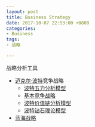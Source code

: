 ```yaml
---
layout: post
title: Business Strategy
date: 2017-10-07 22:53:00 +0800
categories:
- Business
tags:
- 战略

---
```


战略分析工具

- [迈克尔·波特](http://wiki.mbalib.com/wiki/%E8%BF%88%E5%85%8B%E5%B0%94%C2%B7%E6%B3%A2%E7%89%B9)竞争战略
	- [波特五力分析模型](http://wiki.mbalib.com/wiki/%E6%B3%A2%E7%89%B9%E4%BA%94%E5%8A%9B%E5%88%86%E6%9E%90%E6%A8%A1%E5%9E%8B)
	- [基本竞争战略](http://wiki.mbalib.com/wiki/%E6%B3%A2%E7%89%B9%E4%B8%89%E5%A4%A7%E4%B8%80%E8%88%AC%E6%80%A7%E6%88%98%E7%95%A5)
	- [波特价值链分析模型](http://wiki.mbalib.com/wiki/%E6%B3%A2%E7%89%B9%E4%BB%B7%E5%80%BC%E9%93%BE%E5%88%86%E6%9E%90%E6%A8%A1%E5%9E%8B)
	- [波特钻石理论模型](http://wiki.mbalib.com/wiki/%E6%B3%A2%E7%89%B9%E9%92%BB%E7%9F%B3%E7%90%86%E8%AE%BA%E6%A8%A1%E5%9E%8B)
- [蓝海战略](http://robinchen.me/reading/business/2016/08/27/book-Blue-Ocean-Strategy.html)
